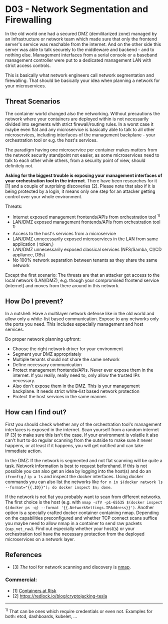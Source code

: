 # D03 - Network Segmentation and Firewalling

In the old world one had a secured DMZ (demilitarized zone) managed by an infrastructure or network team which made sure that only the frontend server's service was reachable from the internet. And on the other side this server was able to talk securely to the middleware and backend - and to nothing else. Management interfaces from a serial console or a baseband management controller were put to a dedicated management LAN with strict access controls.

This is basically what network engineers call network segmentation and firewalling. That should be basically your idea when planning a network for your microservices.

## Threat Scenarios

The container world changed also the networking. Without precautions the network where your containers are deployed within is not necessarily divided into segments with strict firewall/routing rules. In a worst case it maybe even flat and any microservice is basically able to talk to all other microservices, including interfaces of the management backplane - your orchestration tool or e.g. the host's services.

The paradigm having one microservice per container makes matters from the network security standpoint not easier, as some microservices need to talk to each other while others, from a security point of view, should definitely not.

__Asking for the biggest trouble is exposing your management interfaces of your orchestration tool in the internet__. There have been researches for it [1] and a couple of surprising discoveries [2]. Please note that also if it is being protected by a login, it means only one step for an attacker getting control over your whole environment.


Threats:

* Internet exposed management frontends/APIs from orchestration tool <sup>1)</sup>
* LAN/DMZ exposed management frontends/APIs from orchestration tool <sup>1)</sup>
* Access to the host's services from a microservice
* LAN/DMZ unnecessarily exposed microservices in the LAN from same application ( token,)
* LAN/DMZ unnecessarily exposed classical services (NFS/Samba, CI/CD appliance, DBs)
* No 100% network separation between tenants as they share the same network

Except the first scenario: The threats are that an attacker got access to the local network (LAN/DMZ), e.g. though your compromised frontend service (internet) and moves from there around in this network.


## How Do I prevent?

In a nutshell: Have a multilayer network defense like in the old world and allow only a white-list based communication. Expose to any networks only the ports you need. This includes especially management and host services.

Do proper network planning upfront:

* Choose the right network driver for your environment
* Segment your DMZ appropriately
* Multiple tenants should not share the same network
* Define necessary communication
* Protect management frontends/APIs. Never ever expose them in the internet. If you really, really need to, only allow the trusted IPs necessary.
* Also don't expose them in the DMZ. This is your management backplane. It needs strict white-list based network protection
* Protect the host services in the same manner.


## How can I find out?

First you should check whether any of the orchestration tool's management interfaces is exposed in the internet. Scan yourself from a random internet IP [3] to make sure this isn't the case. If your environment is volatile it also can't hurt to do regular scanning from the outside to make sure it never happens, or at least if it happens, you will get notified and can take immediate action.

In the DMZ: If the network is segmented and not flat scanning will be quite a task. Network information is best to request beforehand. If this is not possible you can also get an idea by logging into the host(s) and do an `ifconfig` / `ip a ls` and inspect the docker interfaces. Using docker commands you can also list the networks like `for n in $(docker network ls --format="{{.ID}}"); do docker inspect $n; done`.

If the network is not flat you probably want to scan from different networks. The first choice is the host (e.g. with `nmap -sTV -p1-65535 $(docker inspect $(docker ps -q) --format '{{.NetworkSettings.IPAddress}}')`. Another option is a specially crafted docker container containing nmap. Depending on the capabilities preconfigured and whether TCP connect scans suffice you maybe need to allow nmap in a container to send raw packets (`cap_net_raw`). Find out especially whether your host(s) or your orchestration tool have the necessary protection from the deployed microservices on a network layer.



## References

   * [3]  _The_ tool for network scanning and discovery is [nmap](https://nmap.org).

### Commercial:
   * [1] [Containers at Risk](https://www.lacework.com/containers-at-risk-a-review-of-21000-cloud-environments/)
   * [2] https://redlock.io/blog/cryptojacking-tesla

----

<sup>1)</sup> That can be ones which require credentials or even not. Examples for both: etcd, dashboards, kubelet, ...